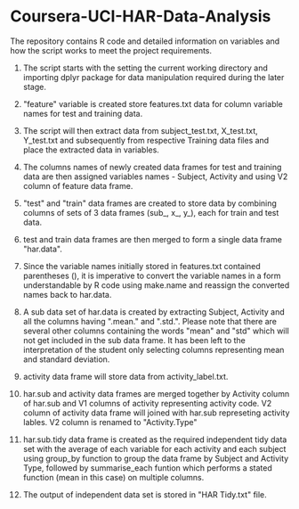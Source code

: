 # Coursera-UCI-HAR-Data-Analysis
The repository contains R code and detailed information on variables and how the script works to meet the project requirements.

1. The script starts with the setting the current working directory and importing dplyr package for data manipulation required during the later stage.

2. "feature" variable is created store features.txt data for column variable names for test and training data.

3. The script will then extract data from subject_test.txt, X_test.txt, Y_test.txt and subsequently from respective Training data files and place the extracted data in variables.

4. The columns names of newly created data frames for test and training data are then assigned variables names - Subject, Activity and using V2 column of feature data frame.

5. "test" and "train" data frames are created to store data by combining columns of sets of 3 data frames (sub_, x_, y_), each for train and test data.  

6. test and train data frames are then merged to form a single data frame "har.data".

7. Since the variable names initially stored in features.txt contained parentheses (), it is imperative to convert the variable names in a form understandable by R code using make.name and reassign the converted names back to har.data.

8. A sub data set of har.data is created by extracting Subject, Activity and all the columns having ".mean." and ".std.". Please note that there are several other columns containing the words "mean" and "std" which will not get included in the sub data frame. It has been left to the interpretation of the student only selecting columns representing mean and standard deviation.

9. activity data frame will store data from activity_label.txt.

10. har.sub and activity data frames are merged together by Activity column of har.sub and V1 columns of activity representing activity code. V2 column of activity data frame will joined with har.sub represeting activity lables. V2 column is renamed to "Activity.Type"

11. har.sub.tidy data frame is created as the required independent tidy data set with the average of each variable for each activity and each subject using group_by function to group the data frame by Subject and Activity Type, followed by summarise_each funtion which performs a stated function (mean in this case) on multiple columns.

12. The output of independent data set is stored in "HAR Tidy.txt" file.

